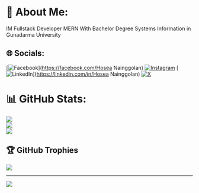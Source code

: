 # 💫 About Me:
IM Fullstack Developer MERN With Bachelor Degree Systems Information in Gunadarma University


## 🌐 Socials:
[![Facebook](https://img.shields.io/badge/Facebook-%231877F2.svg?logo=Facebook&logoColor=white)](https://facebook.com/Hosea Nainggolan) [![Instagram](https://img.shields.io/badge/Instagram-%23E4405F.svg?logo=Instagram&logoColor=white)](https://instagram.com/@kecin.himura500) [![LinkedIn](https://img.shields.io/badge/LinkedIn-%230077B5.svg?logo=linkedin&logoColor=white)](https://linkedin.com/in/Hosea Nainggolan) [![X](https://img.shields.io/badge/X-black.svg?logo=X&logoColor=white)](https://x.com/hosea@721) 

#
# 📊 GitHub Stats:
![](https://github-readme-stats.vercel.app/api?username=HN721&theme=dark&hide_border=false&include_all_commits=false&count_private=false)<br/>
![](https://github-readme-streak-stats.herokuapp.com/?user=HN721&theme=dark&hide_border=false)<br/>
![](https://github-readme-stats.vercel.app/api/top-langs/?username=HN721&theme=dark&hide_border=false&include_all_commits=false&count_private=false&layout=compact)

## 🏆 GitHub Trophies
![](https://github-profile-trophy.vercel.app/?username=HN721&theme=radical&no-frame=false&no-bg=true&margin-w=4)

---
[![](https://visitcount.itsvg.in/api?id=HN721&icon=0&color=0)](https://visitcount.itsvg.in)

<!-- Proudly created with GPRM ( https://gprm.itsvg.in ) -->
